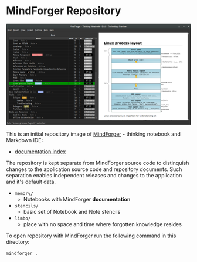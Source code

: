 # MindForger Repository

![MindForger](memory/mindforger/mindforger.png)

This is an initial repository image of [MindForger](https://github.com/dvorka/mindforger) -
thinking notebook and Markdown IDE:

* [documentation index](memory/mindforger/index.md)

The repository is kept separate from MindForger source code to
distinquish changes to the application source code and repository
documents. Such separation enables independent releases and changes to
the application and it's default data.

* `memory/`
    * Notebooks with MindForger **documentation**
* `stencils/`
    * basic set of Notebook and Note stencils
* `limbo/`
    * place with no space and time where forgotten knowledge resides

To open repository with MindForger run the following command in this directory:

```sh
mindforger .
```
